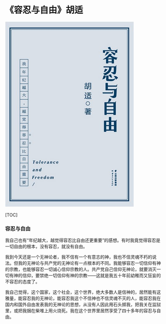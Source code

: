 # 《容忍与自由》胡适

<img src="《容忍与自由》.jpg" />



[TOC]



### 容忍与自由

我自己也有“年纪越大，越觉得容忍比自由还更重要”的感想。有时我竟觉得容忍是一切自由的根本，没有容忍，就没有自由。



我到今天还是一个无神论者，我不信有一个有意志的神，我也不信灵魂不朽的说法。但我的无神论与共产党的无神论有一点根本的不同。我能够容忍一切信仰有神的宗教，也能够容忍一切诚心信仰宗教的人。共产党自己信仰无神论，就要消灭一切有神的信仰，要禁绝一切信仰有神的宗教——这就是我五十年前幼稚而又狂妄的不容忍的态度了。

我自己觉得，这个国家，这个社会，这个世界，绝大多数人是信神的，居然能有这雅量，能容忍我的无神论，能容忍我这个不信神也不信灵魂不灭的人，能容忍我在国内和国外自由发表我的无神论的思想，从没有人因此用石头掷我，把我关在监狱里，或把我捆在柴堆上用火烧死。我在这个世界里居然享受了四十多年的容忍与自由。